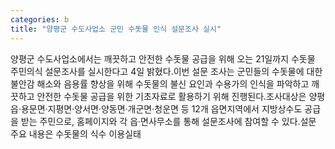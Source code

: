 ```yaml
---
categories: b
title: "양평군 수도사업소 군민 수돗물 인식 설문조사 실시"
---
```

양평군 수도사업소에서는 깨끗하고 안전한 수돗물 공급을 위해 오는 21일까지 수돗물 주민의식 설문조사를 실시한다고 4일 밝혔다.이번 설문 조사는 군민들의 수돗물에 대한 불안감 해소와 음용률 향상을 위해 수돗물의 불신 요인과 수용가의 인식을 파악하고 깨끗하고 안전한 수돗물 공급을 위한 기초자료로 활용하기 위해 진행된다.조사대상은 양평읍·용문면·지평면·양서면·양동면·개군면·청운면 등 12개 읍면지역에서 지방상수도 공급을 받는 주민으로, 홈페이지와 각 읍·면사무소를 통해 설문조사에 참여할 수 있다.설문 주요 내용은 수돗물의 식수 이용실태